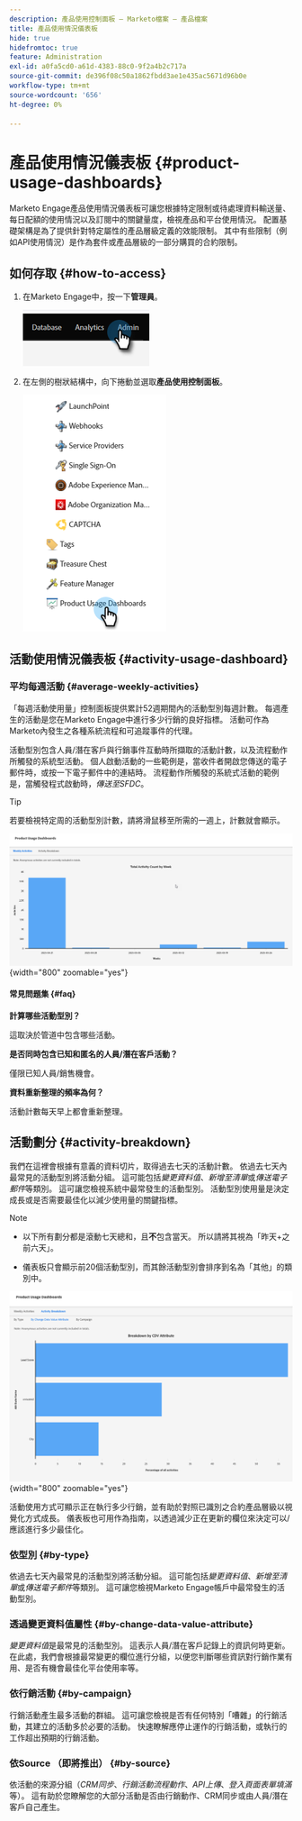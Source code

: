 ```yaml
---
description: 產品使用控制面板 — Marketo檔案 — 產品檔案
title: 產品使用情況儀表板
hide: true
hidefromtoc: true
feature: Administration
exl-id: a0fa5cd0-a61d-4383-88c0-9f2a4b2c717a
source-git-commit: de396f08c50a1862fbdd3ae1e435ac5671d96b0e
workflow-type: tm+mt
source-wordcount: '656'
ht-degree: 0%

---
```


# 產品使用情況儀表板 {#product-usage-dashboards}

Marketo Engage產品使用情況儀表板可讓您根據特定限制或待處理資料輸送量、每日配額的使用情況以及訂閱中的關鍵量度，檢視產品和平台使用情況。 配置基礎架構是為了提供針對特定屬性的產品層級定義的效能限制。 其中有些限制（例如API使用情況）是作為套件或產品層級的一部分購買的合約限制。

## 如何存取 {#how-to-access}

1. 在Marketo Engage中，按一下&#x200B;**管理員**。

   ![](assets/product-usage-dashboards-1.png)

1. 在左側的樹狀結構中，向下捲動並選取&#x200B;**產品使用控制面板**。

   ![](assets/product-usage-dashboards-2.png)

## 活動使用情況儀表板 {#activity-usage-dashboard}

### 平均每週活動 {#average-weekly-activities}

「每週活動使用量」控制面板提供累計52週期間內的活動型別每週計數。 每週產生的活動是您在Marketo Engage中進行多少行銷的良好指標。 活動可作為Marketo內發生之各種系統流程和可追蹤事件的代理。

活動型別包含人員/潛在客戶與行銷事件互動時所擷取的活動計數，以及流程動作所觸發的系統型活動。 個人啟動活動的一些範例是，當收件者開啟您傳送的電子郵件時，或按一下電子郵件中的連結時。 流程動作所觸發的系統式活動的範例是，當觸發程式啟動時，_傳送至SFDC_。

>[!TIP]
>
>若要檢視特定周的活動型別計數，請將滑鼠移至所需的一週上，計數就會顯示。

![](assets/product-usage-dashboards-3.png){width="800" zoomable="yes"}

#### 常見問題集 {#faq}

**計算哪些活動型別？**

這取決於管道中包含哪些活動。

**是否同時包含已知和匿名的人員/潛在客戶活動？**

僅限已知人員/銷售機會。

**資料重新整理的頻率為何？**

活動計數每天早上都會重新整理。

## 活動劃分 {#activity-breakdown}

我們在這裡會根據有意義的資料切片，取得過去七天的活動計數。 依過去七天內最常見的活動型別將活動分組。 這可能包括&#x200B;_變更資料值_、_新增至清單_&#x200B;或&#x200B;_傳送電子郵件_&#x200B;等類別。 這可讓您檢視系統中最常發生的活動型別。 活動型別使用量是決定成長或是否需要最佳化以減少使用量的關鍵指標。

>[!NOTE]
>
>* 以下所有劃分都是滾動七天總和，且&#x200B;**不**&#x200B;包含當天。 所以請將其視為「昨天+之前六天」。
>
>* 儀表板只會顯示前20個活動型別，而其餘活動型別會排序到名為「其他」的類別中。

![](assets/product-usage-dashboards-4.png){width="800" zoomable="yes"}

活動使用方式可顯示正在執行多少行銷，並有助於對照已識別之合約產品層級以視覺化方式成長。 儀表板也可用作為指南，以透過減少正在更新的欄位來決定可以/應該進行多少最佳化。

### 依型別 {#by-type}

依過去七天內最常見的活動型別將活動分組。 這可能包括&#x200B;_變更資料值_、_新增至清單_&#x200B;或&#x200B;_傳送電子郵件_&#x200B;等類別。 這可讓您檢視Marketo Engage帳戶中最常發生的活動型別。

### 透過變更資料值屬性 {#by-change-data-value-attribute}

_變更資料值_&#x200B;是最常見的活動型別。 這表示人員/潛在客戶記錄上的資訊何時更新。 在此處，我們會根據最常變更的欄位進行分組，以便您判斷哪些資訊對行銷作業有用、是否有機會最佳化平台使用率等。

### 依行銷活動 {#by-campaign}

行銷活動產生最多活動的群組。 這可讓您檢視是否有任何特別「嘈雜」的行銷活動，其建立的活動多於必要的活動。 快速瞭解應停止運作的行銷活動，或執行的工作超出預期的行銷活動。

### 依Source （即將推出） {#by-source}

依活動的來源分組（_CRM同步_、_行銷活動流程動作_、_API上傳_、_登入頁面表單填滿_&#x200B;等）。 這有助於您瞭解您的大部分活動是否由行銷動作、CRM同步或由人員/潛在客戶自己產生。
